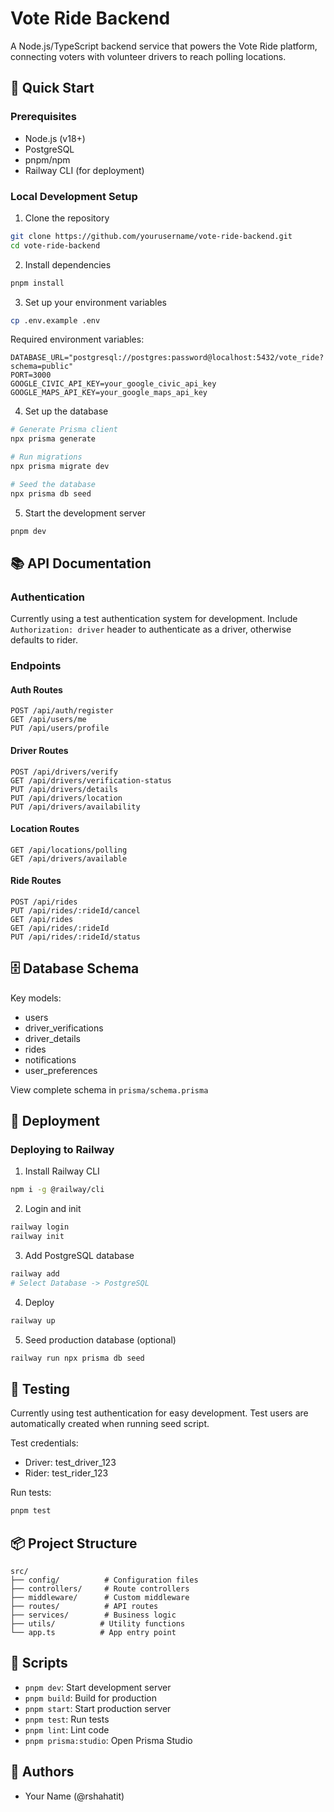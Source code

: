 # Vote Ride Backend

A Node.js/TypeScript backend service that powers the Vote Ride platform, connecting voters with volunteer drivers to reach polling locations.

## 🚀 Quick Start

### Prerequisites

- Node.js (v18+)
- PostgreSQL
- pnpm/npm
- Railway CLI (for deployment)

### Local Development Setup

1. Clone the repository

```bash
git clone https://github.com/yourusername/vote-ride-backend.git
cd vote-ride-backend
```

2. Install dependencies

```bash
pnpm install
```

3. Set up your environment variables

```bash
cp .env.example .env
```

Required environment variables:

```env
DATABASE_URL="postgresql://postgres:password@localhost:5432/vote_ride?schema=public"
PORT=3000
GOOGLE_CIVIC_API_KEY=your_google_civic_api_key
GOOGLE_MAPS_API_KEY=your_google_maps_api_key
```

4. Set up the database

```bash
# Generate Prisma client
npx prisma generate

# Run migrations
npx prisma migrate dev

# Seed the database
npx prisma db seed
```

5. Start the development server

```bash
pnpm dev
```

## 📚 API Documentation

### Authentication

Currently using a test authentication system for development. Include `Authorization: driver` header to authenticate as a driver, otherwise defaults to rider.

### Endpoints

#### Auth Routes

```http
POST /api/auth/register
GET /api/users/me
PUT /api/users/profile
```

#### Driver Routes

```http
POST /api/drivers/verify
GET /api/drivers/verification-status
PUT /api/drivers/details
PUT /api/drivers/location
PUT /api/drivers/availability
```

#### Location Routes

```http
GET /api/locations/polling
GET /api/drivers/available
```

#### Ride Routes

```http
POST /api/rides
PUT /api/rides/:rideId/cancel
GET /api/rides
GET /api/rides/:rideId
PUT /api/rides/:rideId/status
```

## 🗄️ Database Schema

Key models:

- users
- driver_verifications
- driver_details
- rides
- notifications
- user_preferences

View complete schema in `prisma/schema.prisma`

## 🚢 Deployment

### Deploying to Railway

1. Install Railway CLI

```bash
npm i -g @railway/cli
```

2. Login and init

```bash
railway login
railway init
```

3. Add PostgreSQL database

```bash
railway add
# Select Database -> PostgreSQL
```

4. Deploy

```bash
railway up
```

5. Seed production database (optional)

```bash
railway run npx prisma db seed
```

## 🧪 Testing

Currently using test authentication for easy development. Test users are automatically created when running seed script.

Test credentials:

- Driver: test_driver_123
- Rider: test_rider_123

Run tests:

```bash
pnpm test
```

## 📦 Project Structure

```
src/
├── config/          # Configuration files
├── controllers/     # Route controllers
├── middleware/      # Custom middleware
├── routes/          # API routes
├── services/        # Business logic
├── utils/          # Utility functions
└── app.ts          # App entry point
```

## 🔧 Scripts

- `pnpm dev`: Start development server
- `pnpm build`: Build for production
- `pnpm start`: Start production server
- `pnpm test`: Run tests
- `pnpm lint`: Lint code
- `pnpm prisma:studio`: Open Prisma Studio

## 👥 Authors

- Your Name (@rshahatit)
